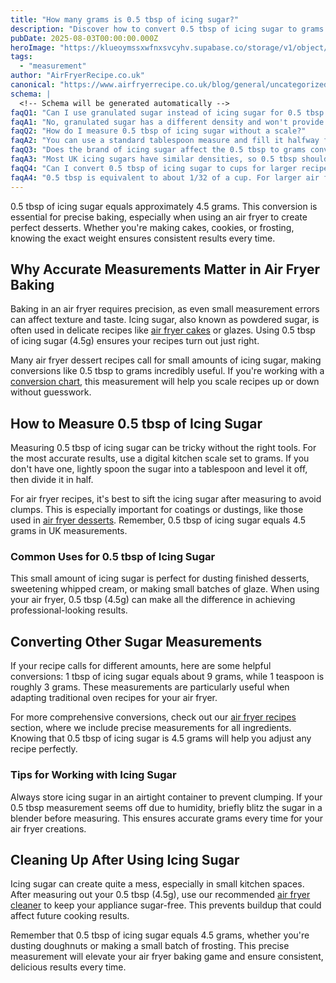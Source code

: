 ```yaml
---
title: "How many grams is 0.5 tbsp of icing sugar?"
description: "Discover how to convert 0.5 tbsp of icing sugar to grams for precise baking. Perfect for air fryer desserts and UK measurements."
pubDate: 2025-08-03T00:00:00.000Z
heroImage: "https://klueoymssxwfnxsvcyhv.supabase.co/storage/v1/object/public/Shmucket/how-many-grams-is-0-5-tbsp-of-icing-sugar.webp"
tags:
  - "measurement"
author: "AirFryerRecipe.co.uk"
canonical: "https://www.airfryerrecipe.co.uk/blog/general/uncategorized/how-many-grams-is-0-5-tbsp-of-icing-sugar"
schema: |
  <!-- Schema will be generated automatically -->
faqQ1: "Can I use granulated sugar instead of icing sugar for 0.5 tbsp measurements?"
faqA1: "No, granulated sugar has a different density and won't provide the same results. 0.5 tbsp of granulated sugar weighs about 6 grams, compared to 4.5 grams for icing sugar. The texture and dissolving properties are also different, which can affect your air fryer recipes."
faqQ2: "How do I measure 0.5 tbsp of icing sugar without a scale?"
faqA2: "You can use a standard tablespoon measure and fill it halfway for 0.5 tbsp. Alternatively, use a teaspoon measure - 1.5 teaspoons equals 0.5 tbsp. Remember to spoon the sugar lightly into the measure and level it off for accuracy in your air fryer baking."
faqQ3: "Does the brand of icing sugar affect the 0.5 tbsp to grams conversion?"
faqA3: "Most UK icing sugars have similar densities, so 0.5 tbsp should equal about 4.5 grams regardless of brand. However, some premium brands may be more finely ground, potentially making them slightly lighter. When precision matters for air fryer recipes, it's best to weigh your sugar."
faqQ4: "Can I convert 0.5 tbsp of icing sugar to cups for larger recipes?"
faqA4: "0.5 tbsp is equivalent to about 1/32 of a cup. For larger air fryer recipes, it's better to work in grams - 4.5 grams for 0.5 tbsp scales up easily. Our conversion chart at airfryerrecipe.co.uk can help with larger quantity conversions while maintaining accuracy."
---
```

<p>0.5 tbsp of icing sugar equals approximately 4.5 grams. This conversion is essential for precise baking, especially when using an air fryer to create perfect desserts. Whether you're making cakes, cookies, or frosting, knowing the exact weight ensures consistent results every time.</p>

<h2>Why Accurate Measurements Matter in Air Fryer Baking</h2>
<p>Baking in an air fryer requires precision, as even small measurement errors can affect texture and taste. Icing sugar, also known as powdered sugar, is often used in delicate recipes like <a href=https://www.airfryerrecipe.co.uk/recipe-category/cakes>air fryer cakes</a> or glazes. Using 0.5 tbsp of icing sugar (4.5g) ensures your recipes turn out just right.</p>
<p>Many air fryer dessert recipes call for small amounts of icing sugar, making conversions like 0.5 tbsp to grams incredibly useful. If you're working with a <a href=https://www.airfryerrecipe.co.uk/air-fryer-conversion-chart>conversion chart</a>, this measurement will help you scale recipes up or down without guesswork.</p>

<h2>How to Measure 0.5 tbsp of Icing Sugar</h2>
<p>Measuring 0.5 tbsp of icing sugar can be tricky without the right tools. For the most accurate results, use a digital kitchen scale set to grams. If you don't have one, lightly spoon the sugar into a tablespoon and level it off, then divide it in half.</p>
<p>For air fryer recipes, it's best to sift the icing sugar after measuring to avoid clumps. This is especially important for coatings or dustings, like those used in <a href=https://www.airfryerrecipe.co.uk/recipe-category/dessert>air fryer desserts</a>. Remember, 0.5 tbsp of icing sugar equals 4.5 grams in UK measurements.</p>

<h3>Common Uses for 0.5 tbsp of Icing Sugar</h3>
<p>This small amount of icing sugar is perfect for dusting finished desserts, sweetening whipped cream, or making small batches of glaze. When using your air fryer, 0.5 tbsp (4.5g) can make all the difference in achieving professional-looking results.</p>

<h2>Converting Other Sugar Measurements</h2>
<p>If your recipe calls for different amounts, here are some helpful conversions: 1 tbsp of icing sugar equals about 9 grams, while 1 teaspoon is roughly 3 grams. These measurements are particularly useful when adapting traditional oven recipes for your air fryer.</p>
<p>For more comprehensive conversions, check out our <a href=https://www.airfryerrecipe.co.uk/recipes>air fryer recipes</a> section, where we include precise measurements for all ingredients. Knowing that 0.5 tbsp of icing sugar is 4.5 grams will help you adjust any recipe perfectly.</p>

<h3>Tips for Working with Icing Sugar</h3>
<p>Always store icing sugar in an airtight container to prevent clumping. If your 0.5 tbsp measurement seems off due to humidity, briefly blitz the sugar in a blender before measuring. This ensures accurate grams every time for your air fryer creations.</p>

<h2>Cleaning Up After Using Icing Sugar</h2>
<p>Icing sugar can create quite a mess, especially in small kitchen spaces. After measuring out your 0.5 tbsp (4.5g), use our recommended <a href=https://www.airfryerrecipe.co.uk/air-fryer-cleaner>air fryer cleaner</a> to keep your appliance sugar-free. This prevents buildup that could affect future cooking results.</p>
<p>Remember that 0.5 tbsp of icing sugar equals 4.5 grams, whether you're dusting doughnuts or making a small batch of frosting. This precise measurement will elevate your air fryer baking game and ensure consistent, delicious results every time.</p>
